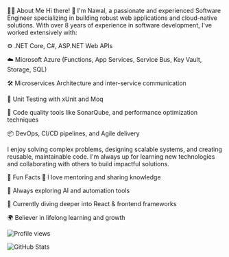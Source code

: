 👨‍💻 About Me
Hi there! 👋 I'm Nawal, a passionate and experienced Software Engineer specializing in building robust web applications and cloud-native solutions. With over 8 years of experience in software development, I've worked extensively with:

⚙️ .NET Core, C#, ASP.NET Web APIs

☁️ Microsoft Azure (Functions, App Services, Service Bus, Key Vault, Storage, SQL)

🛠️ Microservices Architecture and inter-service communication

🧪 Unit Testing with xUnit and Moq

🧹 Code quality tools like SonarQube, and performance optimization techniques

📦 DevOps, CI/CD pipelines, and Agile delivery

I enjoy solving complex problems, designing scalable systems, and creating reusable, maintainable code. I'm always up for learning new technologies and collaborating with others to build impactful solutions.

🚀 Fun Facts
💬 I love mentoring and sharing knowledge

🧠 Always exploring AI and automation tools

🎯 Currently diving deeper into React & frontend frameworks

🌍 Believer in lifelong learning and growth

![Profile views](https://komarev.com/ghpvc/?username=your-username&color=blue)

![GitHub Stats](https://github-readme-stats.vercel.app/api?username=your-username&show_icons=true&theme=default)


